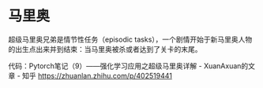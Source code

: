 

<!--
 * @version:
 * @Author:  StevenJokess（蔡舒起） https://github.com/StevenJokess
 * @Date: 2023-05-31 23:24:48
 * @LastEditors:  StevenJokess（蔡舒起） https://github.com/StevenJokess
 * @LastEditTime: 2023-11-02 00:17:13
 * @Description:
 * @Help me: make friends by a867907127@gmail.com and help me get some “foreign” things or service I need in life; 如有帮助，请资助，失业3年了。![支付宝收款码](https://github.com/StevenJokess/d2rl/blob/master/img/%E6%94%B6.jpg)
 * @TODO::
 * @Reference:
-->
# 马里奥

超级马里奥兄弟是情节性任务（episodic tasks），一个剧情开始于新马里奥人物的出生点出来并到结束：当马里奥被杀或者达到了关卡的末尾。

代码：Pytorch笔记（9）——强化学习应用之超级马里奥详解 - XuanAxuan的文章 - 知乎
https://zhuanlan.zhihu.com/p/402519441

[1]: https://zhuanlan.zhihu.com/p/54439020
